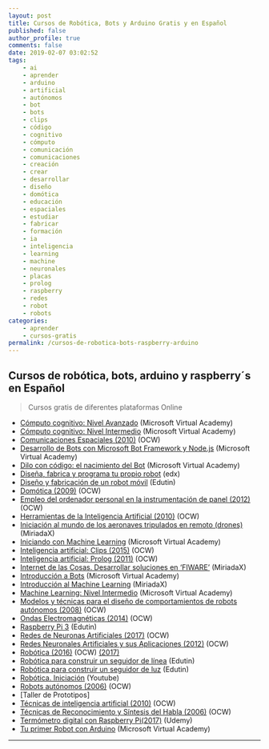```yaml
---
layout: post
title: Cursos de Robótica, Bots y Arduino Gratis y en Español
published: false
author_profile: true
comments: false
date: 2019-02-07 03:02:52
tags:
    - ai
    - aprender
    - arduino
    - artificial
    - autónomos
    - bot
    - bots
    - clips
    - código
    - cognitivo
    - cómputo
    - comunicación
    - comunicaciones
    - creación
    - crear
    - desarrollar
    - diseño
    - domótica
    - educación
    - espaciales
    - estudiar
    - fabricar
    - formación
    - ia
    - inteligencia
    - learning
    - machine
    - neuronales
    - placas
    - prolog
    - raspberry
    - redes
    - robot
    - robots
categories:
    - aprender
    - cursos-gratis
permalink: /cursos-de-robotica-bots-raspberry-arduino
---
```

## Cursos de robótica, bots, arduino y raspberry´s en Español

> Cursos gratis de diferentes plataformas Online

  * [Cómputo cognitivo: Nivel Avanzado][1] (Microsoft Virtual Academy)
  * [Cómputo cognitivo: Nivel Intermedio][2] (Microsoft Virtual Academy)
  * [Comunicaciones Espaciales (2010)][3] (OCW)
  * [Desarrollo de Bots con Microsoft Bot Framework y Node.js][4] (Microsoft Virtual Academy)
  * [Dilo con código: el nacimiento del Bot][5] (Microsoft Virtual Academy)
  * [Diseña, fabrica y programa tu propio robot][6] (edx)
  * [Diseño y fabricación de un robot móvil][7] (Edutin)
  * [Domótica (2009)][8] (OCW)
  * [Empleo del ordenador personal en la instrumentación de panel (2012)][9] (OCW)
  * [Herramientas de la Inteligencia Artificial (2010)][10] (OCW)
  * [Iniciación al mundo de los aeronaves tripulados en remoto (drones)][11] (MiriadaX)
  * [Iniciando con Machine Learning][12] (Microsoft Virtual Academy)
  * [Inteligencia artificial: Clips (2015)][13] (OCW)
  * [Inteligencia artificial: Prolog (2011)][14] (OCW)
  * [Internet de las Cosas. Desarrollar soluciones en &#8216;FIWARE&#8217;][15] (MiriadaX)
  * [Introducción a Bots][16] (Microsoft Virtual Academy)
  * [Introducción al Machine Learning][17] (MiriadaX)
  * [Machine Learning: Nivel Intermedio][18] (Microsoft Virtual Academy)
  * [Modelos y técnicas para el diseño de comportamientos de robots autónomos (2008)][19] (OCW)
  * [Ondas Electromagnéticas (2014)][20] (OCW)
  * [Raspberry Pi 3][21] (Edutin)
  * [Redes de Neuronas Artificiales (2017)][22] (OCW)
  * [Redes Neuronales Artificiales y sus Aplicaciones (2012)][23] (OCW)
  * [Robótica (2016)][24] (OCW) [(2017)][25]
  * [Robótica para construir un seguidor de línea][26] (Edutin)
  * [Robótica para construir un seguidor de luz][27] (Edutin)
  * [Robótica. Iniciación][28] (Youtube)
  * [Robots autónomos (2006)][29] (OCW)
  * [Taller de Prototipos]
  * [Técnicas de inteligencia artificial (2010)][30] (OCW)
  * [Técnicas de Reconocimiento y Síntesis del Habla (2006)][31] (OCW)
  * [Termómetro digital con Raspberry Pi(2017)][32] (Udemy)
  * [Tu primer Robot con Arduino][33] (Microsoft Virtual Academy)

* * *

 [1]: https://mva.microsoft.com/es-es/training-courses/computo-cognitivo-nivel-avanzado-17814
 [2]: https://mva.microsoft.com/es-es/training-courses/cmputo-cognitivo-nivel-intermedio-17808
 [3]: http://ocw.bib.upct.es/course/view.php?id=94
 [4]: https://mva.microsoft.com/es-es/training-courses/desarrollo-de-bots-con-microsoft-bot-framework-y-nodejs-17712
 [5]: https://mva.microsoft.com/es-es/training-courses/dilo-con-cdigo-el-nacimiento-de-bot-8470
 [6]: https://www.edx.org/course/disena-fabrica-y-programa-tu-propio-upvalenciax-dyor101x
 [7]: https://edutin.com/curso-de-dise%C3%B1o-y-fabricaci%C3%B3n-de-robot-m%C3%B3vil-440
 [8]: http://ocw.um.es/ingenierias/domotica
 [9]: https://ocw.ehu.eus/course/view.php?id=54
 [10]: http://ocw.uc3m.es/ingenieria-informatica/herramientas-de-la-inteligencia-artificial
 [11]: https://miriadax.net/web/iniciacion-al-mundo-de-las-aeronaves-tripuladas-en-remoto-drones-/inicio?utm_source=@Cursos%20(telegramcursos@gmail.com)&utm_medium=Telegram&utm_campaign=Canal%20Telegram%20@@Cursos
 [12]: https://mva.microsoft.com/es-es/training-courses/iniciando-con-machine-learning-16915
 [13]: https://campusvirtual.ull.es/ocw/course/view.php?id=112
 [14]: https://campusvirtual.ull.es/ocw/course/view.php?id=104
 [15]: https://miriadax.net/web/internet-de-las-cosas-como-desarrollar-soluciones-en-fiware
 [16]: https://mva.microsoft.com/es-es/training-courses/introduccin-a-bots-18179
 [17]: https://miriadax.net/web/introduccion-al-machine-learning-2-edicion-
 [18]: https://mva.microsoft.com/es-es/training-courses/machine-learning-nivel-intermedio-17804
 [19]: https://ocw.ua.es/es/ingenieria-y-arquitectura/modelos-y-tecnicas-para-el-diseno-de-comportamientos-de-robots-autonomos-2008.html
 [20]: http://ocw.bib.upct.es/course/view.php?id=136
 [21]: https://edutin.com/curso-de-rapsberry-pi-3-basico-3547
 [22]: http://ocw.uc3m.es/ingenieria-informatica/redes-de-neuronas
 [23]: https://ocw.ehu.eus/pluginfile.php/9047/mod_resource/content/1/redes_neuro/Course_listing.html
 [24]: https://ocw.ehu.eus/course/view.php?id=393
 [25]: https://ocw.ehu.eus/course/view.php?id=442
 [26]: https://edutin.com/curso-de-Robotica-basico-190
 [27]: https://edutin.com/curso-de-Robotica-Seguidor-de-Luz-189
 [28]: http://artecdigital.com.ar/curso-de-robotica-online-gratis
 [29]: https://ocw.ua.es/es/ingenieria-y-arquitectura/robots-autonomos-2006.html
 [30]: https://ocw.ua.es/es/ingenieria-y-arquitectura/tecnicas-de-inteligencia-artificial-2010.html
 [31]: https://ocw.ua.es/es/ingenieria-y-arquitectura/tecnicas-de-reconocimiento-y-sintesis-del-habla-2006.html
 [32]: https://www.udemy.com/termometro-digital-con-raspberry-pi
 [33]: https://mva.microsoft.com/es-es/training-courses/tu-primer-robot-con-arduino-8618